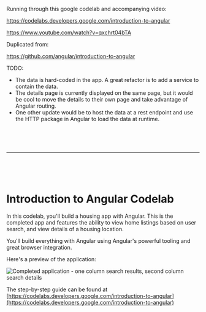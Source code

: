 Running through this google codelab and accompanying video:

https://codelabs.developers.google.com/introduction-to-angular

https://www.youtube.com/watch?v=qxchrt04bTA

Duplicated from:

https://github.com/angular/introduction-to-angular

TODO:
  - The data is hard-coded in the app. A great refactor is to add a service to contain the data.
  - The details page is currently displayed on the same page, but it would be cool to move the details to their own page and take advantage of Angular routing.
  - One other update would be to host the data at a rest endpoint and use the HTTP package in Angular to load the data at runtime.


<br />
<br />
<br />

---

<br />
<br />
<br />

# Introduction to Angular Codelab

In this codelab, you'll build a housing app with Angular. This is the completed app and features the ability to view home listings based on user search, and view details of a housing location.

You'll build everything with Angular using Angular's powerful tooling and great browser integration.

Here's a preview of the application:

![Completed application - one column search results, second column search details](9yB5AM9sBgVwfTR.png)

The step-by-step guide can be found at [https://codelabs.developers.google.com/introduction-to-angular](https://codelabs.developers.google.com/introduction-to-angular)
